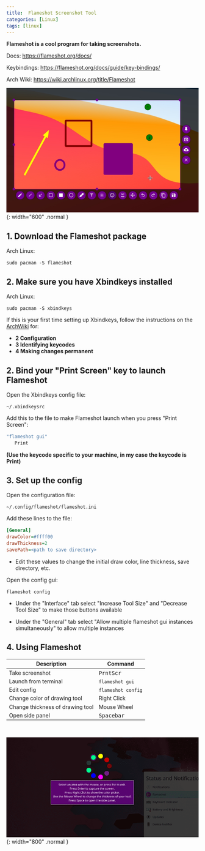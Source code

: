 ```yaml
---
title:  Flameshot Screenshot Tool
categories: [Linux]
tags: [linux]
---
```


**Flameshot is a cool program for taking screenshots.**

Docs: <https://flameshot.org/docs/>

Keybindings: <https://flameshot.org/docs/guide/key-bindings/>

Arch Wiki: <https://wiki.archlinux.org/title/Flameshot>

![](/images/flameshot/flameshot-hero.jpg){: width="600" .normal }

## 1. Download the Flameshot package

Arch Linux:
```terminal
sudo pacman -S flameshot
```

## 2. Make sure you have Xbindkeys installed

Arch Linux:
```terminal
sudo pacman -S xbindkeys
```

If this is your first time setting up Xbindkeys, follow the instructions on the <a href="https://wiki.archlinux.org/title/Xbindkeys" target="_blank">ArchWiki</a> for:
- **2 Configuration**
- **3 Identifying keycodes**
- **4 Making changes permanent**

## 2. Bind your "Print Screen" key to launch Flameshot 

Open the Xbindkeys config file:

```terminal
~/.xbindkeysrc
```
Add this to the file to make Flameshot launch when you press "Print Screen":

```sh
"flameshot gui"
   Print
```
**(Use the keycode specific to your machine, in my case the keycode is Print)**

## 3. Set up the config

Open the configuration file:

```terminal
~/.config/flameshot/flameshot.ini
```

Add these lines to the file:

```ini
[General]
drawColor=#ffff00
drawThickness=2
savePath=<path to save directory>
```
- Edit these values to change the initial draw color, line thickness, save directory, etc.

Open the config gui:

```terminal
flameshot config
```
- Under the "Interface" tab select "Increase Tool Size" and "Decrease Tool Size" to make those buttons available

- Under the "General" tab select "Allow multiple flameshot gui instances simultaneously" to allow multiple instances

## 4. Using Flameshot

| Description | Command |
| ----------- | ----------- |
| Take screenshot | <kbd>PrntScr</kbd> |
| Launch from terminal | `flameshot gui` |
| Edit config | `flameshot config` |
| Change color of drawing tool | Right Click |
| Change thickness of drawing tool | Mouse Wheel |
| Open side panel | <kbd>Spacebar</kbd> |

<br>

![](/images/flameshot/flameshot-color.png){: width="800" .normal }
